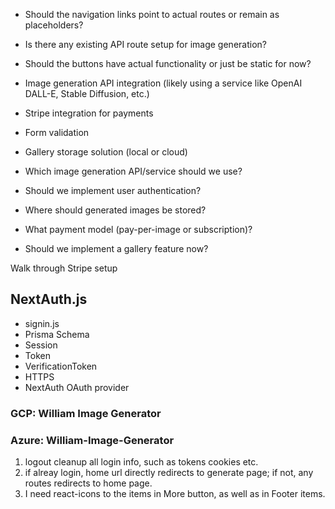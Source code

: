 
- Should the navigation links point to actual routes or remain as placeholders?
- Is there any existing API route setup for image generation?
- Should the buttons have actual functionality or just be static for now?

- Image generation API integration (likely using a service like OpenAI DALL-E, Stable Diffusion, etc.)
- Stripe integration for payments
- Form validation
- Gallery storage solution (local or cloud)


- Which image generation API/service should we use?
- Should we implement user authentication?
- Where should generated images be stored?
- What payment model (pay-per-image or subscription)?
- Should we implement a gallery feature now?

Walk through Stripe setup


## NextAuth.js

- signin.js
- Prisma Schema
- Session
- Token
- VerificationToken
- HTTPS
- NextAuth OAuth provider

### GCP: William Image Generator

### Azure: William-Image-Generator

1. logout cleanup all login info, such as tokens cookies etc.
2. if alreay login, home url directly redirects to generate page; if not, any routes redirects to home page.
3. I need react-icons to the items in More button, as well as in Footer items.